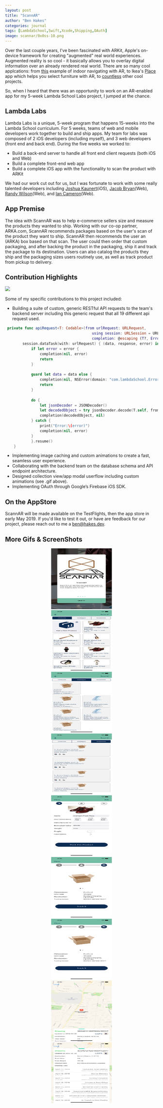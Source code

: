 ```yaml
---
layout: post
title: "ScannAR"
author: "Ben Hakes"
categories: journal
tags: [LambdaSchool,Swift,Xcode,Shipping,OAuth]
image: scannar/0x0ss-10.png
---
```


Over the last couple years, I've been fascinated with ARKit, Apple's on-device framework for creating "augmented" real world experiences. Augmented reality is so cool - it basically allows you to overlay digital information over an already rendered real world. There are so many cool applcations: from [this](https://twitter.com/AndrewProjDent/status/1116401793993408512) example of indoor navigating with AR, to Ikea's [Place](https://9to5mac.com/2017/09/19/ikea-place-augmented-reality-app-download/) app which helps you select furniture with AR, to [countless](https://github.com/olucurious/Awesome-ARKit) other cool projects.

So, when I heard that there was an opportunity to work on an AR-enabled app for my 5-week Lambda School Labs project, I jumped at the chance.

## Lambda Labs

Lambda Labs is a unique, 5-week program that happens 15-weeks into the Lambda School curriculum. For 5 weeks, teams of web and mobile developers work together to build and ship apps. My team for labs was composed of 2 iOS developers (including myself), and 3 web developers (front end and back end). During the five weeks we worked to:
- Build a back-end server to handle all front end client requests (both iOS and Web)
- Build a complete front-end web app
- Build a complete iOS app with the functionality to scan the product with ARKit

We had our work cut out for us, but I was fortunate to work with some really talented developers including [Joshua Kaunert](https://www.linkedin.com/in/jkaunert/)(iOS), [Jacob Bryan](https://www.linkedin.com/in/jbryanlink/)(Web), [Randy Wilson](https://www.linkedin.com/in/randy-wilson-dev/)(Web), and [Ian Cameron](https://www.linkedin.com/in/ianpcameron/)(Web).

## App Premise

The idea with ScannAR was to help e-commerce sellers size and measure the products they wanted to ship. Working with our co-op partner, ARKA.com, ScannAR recommends packages based on the user's scan of the product they want to ship. ScannAR then recommends the user an (ARKA) box based on that scan. The user could then order that custom packaging, and after backing the product in the packaging, ship it and track the package to its destination. Users can  also catalog the products they ship and the packaging sizes users routinely use, as well as track product from pickup to delivery.

## Contribution Highlights

![](../assets/img/scannar/ScannAR_NewUserFlow.gif)

Some of my specific contributions to this project included:
- Building a suite of custom, generic RESTful API requests to the team's backend server including this generic request that all 19 different api request used.
```swift
 private func apiRequest<T: Codable>(from urlRequest: URLRequest,
                                        using session: URLSession = URLSession.shared,
                                        completion: @escaping (T?, Error?) -> Void) {
        session.dataTask(with: urlRequest) { (data, response, error) in
            if let error = error {
                completion(nil, error)
                return
            }
            
            guard let data = data else {
                completion(nil, NSError(domain: "com.lambdaSchool.ErrorDomain", code: -1, userInfo: nil))
                return
            }
            
            do {
                let jsonDecoder = JSONDecoder()
                let decodedObject = try jsonDecoder.decode(T.self, from: data)
                completion(decodedObject, nil)
            } catch {
                print("Error:\(error)")
                completion(nil, error)
            }
            }.resume()
    }
```
- Implementing image caching and custom animations to create a fast, seamless user experience.
- Collaborating with the backend team on the database schema and API endpoint architecture.
- Designed collection view/app modal userflow including custom animations (see .gif above).
- Implementing OAuth through Google’s Firebase iOS SDK.



## On the AppStore

ScannAR will be made available on the TestFlights, then the app store in early May 2019. If you'd like to test it out, or have are feedback for our project, please reach out to me a ben@hakes.dev.

## More Gifs & ScreenShots

<div align="center"><img src="../assets/img/scannar/0x0ss.jpg" width="200" height="200" alt="products"></div>
<div align="center"><img src="../assets/img/scannar/0x0ss-2.jpg" width="200" height="200"  alt="products"></div>
<div align="center"><img src="../assets/img/scannar/0x0ss-3.jpg" width="200" height="200"  alt="products"></div>
<div align="center"><img src="../assets/img/scannar/0x0ss-4.jpg" width="200" height="200"  alt="products"></div>
<div align="center"><img src="../assets/img/scannar/0x0ss-5.jpg" width="200" height="200"  alt="products"></div>
<div align="center"><img src="../assets/img/scannar/0x0ss-6.jpg" width="200" height="200"  alt="products"></div>
<div align="center"><img src="../assets/img/scannar/0x0ss-7.jpg" width="200" height="200"  alt="products"></div>
<div align="center"><img src="../assets/img/scannar/0x0ss-8.jpg" width="200" height="200"  alt="products"></div>
<div align="center"><img src="../assets/img/scannar/0x0ss-9.jpg" width="200" height="200"  alt="products"></div>

